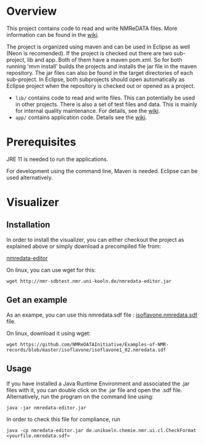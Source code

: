 # Overview 

This project contains code to read and write NMReDATA files. More information can be found in the [wiki](https://github.com/NMReDATAInitiative/javatools/wiki).

The project is organized using maven and can be used in Eclipse as well (Neon is recomended). If the project is checked out there are two sub-project, lib and app. Both of them have a maven pom.xml. So for both running 'mvn install' builds the projects and installs the jar file in the maven repository. The jar files can also be found in the target directories of each sub-project. In Eclipse, both subprojects should open automatically as Eclipse project when the repository is checked out or opened as a project.

- `lib/` contains code to read and write files. This can potentially be used in other projects. There is also a set of test files and data. This is mainly for internal quality maintenance. For details, see the [wiki](https://github.com/NMReDATAInitiative/javatools/wiki/library).
- `app/` contains application code. Details see the [wiki](https://github.com/NMReDATAInitiative/javatools/wiki/standalone).

# Prerequisites

JRE 11 is needed to run the applications.

For development using the command line, Maven is needed. Eclipse can be used alternatively.

# Visualizer

## Installation

In order to install the visualizer, you can either checkout the project as explained above or simply download a precompiled file from:

[nmredata-editor](http://nmr-sdbtest.nmr.uni-koeln.de/nmredata-editor.jar)

On linux, you can use wget for this:
```
wget http://nmr-sdbtest.nmr.uni-koeln.de/nmredata-editor.jar
```

## Get an example

As an exampe, you can use this nmredata.sdf file : [isoflavone.nmredata.sdf](https://github.com/NMReDATAInitiative/Examples-of-NMR-records/blob/master/isoflavone/isoflavone1_02.nmredata.sdf) file.

On linux, download it using wget:
```
wget https://github.com/NMReDATAInitiative/Examples-of-NMR-records/blob/master/isoflavone/isoflavone1_02.nmredata.sdf
```
## Usage
If you have installed a Java Runtime Environment and associated the .jar files with it, you can double click on the .jar file and open the .sdf file. Alternatively, run the program on the command line using:

```
java -jar nmredata-editor.jar
```

In order to check this file for compliance, run

```
java -cp nmredata-editor.jar de.unikoeln.chemie.nmr.ui.cl.CheckFormat <yourfile.nmredata.sdf>
```
